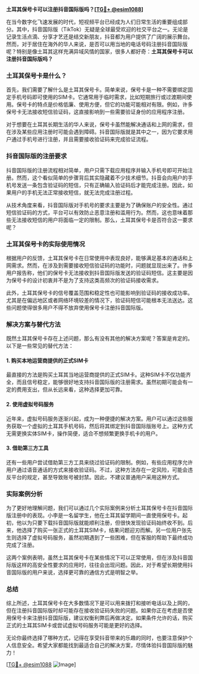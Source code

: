 **土耳其保号卡可以注册抖音国际版吗？[[TG💪+ @esim1088](https://t.me/s/esim1088)]**

在当今数字化飞速发展的时代，短视频平台已经成为人们日常生活的重要组成部分。其中，抖音国际版（TikTok）无疑是全球最受欢迎的社交平台之一。无论是记录生活点滴、分享才艺还是结交新朋友，抖音都为用户提供了广阔的展示舞台。然而，对于居住在海外的华人来说，是否可以用当地的电话号码注册抖音国际版呢？特别是像土耳其这样充满异域风情的国家，很多人都好奇：**土耳其保号卡可以注册抖音国际版吗？**

### 土耳其保号卡是什么？

首先，我们需要了解什么是土耳其保号卡。简单来说，保号卡是一种不需要绑定固定手机号码即可使用的SIM卡。它通常用于临时需求，比如短期旅行或过渡期间使用。保号卡的特点是价格低廉、使用方便，但它的功能可能相对有限。例如，许多保号卡无法接收短信验证码，这直接影响到一些需要验证身份的应用程序注册。

对于想要在土耳其长期生活的华人来说，保号卡虽然能解决通话和上网的需求，但在涉及某些应用注册时可能会遇到障碍。抖音国际版就是其中之一，因为它要求用户通过手机号进行注册，并且需要接收验证码来完成验证流程。

### 抖音国际版的注册要求

抖音国际版的注册流程相对简单，用户只需下载应用程序并输入手机号即可开始注册。然而，这个看似简单的步骤背后其实隐藏着不少技术细节。抖音会向用户的手机号发送一条包含验证码的短信，只有正确输入验证码后才能完成注册。因此，如果用户的手机无法正常接收短信，就无法完成注册过程。

从技术角度来看，抖音国际版对手机号的要求主要是为了确保账户的安全性。通过短信验证码的方式，平台可以有效防止恶意注册和滥用行为。然而，这也意味着那些无法接收短信的用户将面临一定的限制。那么，土耳其保号卡是否符合这一要求呢？

### 土耳其保号卡的实际使用情况

根据用户的反馈，土耳其保号卡在日常使用中表现良好，能够满足基本的通话和上网需求。然而，在涉及到需要接收短信验证码的功能时，问题就显现出来了。许多用户报告称，他们的保号卡无法接收到抖音国际版发送的验证码短信。这主要是因为保号卡的设计初衷并不是为了支持这类高频次的验证码接收需求。

此外，土耳其保号卡的信号覆盖范围和稳定性也可能影响到验证码的接收成功率。尤其是在偏远地区或者网络环境较差的情况下，验证码短信可能根本无法送达。这些问题使得很多用户不得不放弃使用保号卡注册抖音国际版。

### 解决方案与替代方法

既然土耳其保号卡存在上述问题，那么有没有其他的解决方案呢？答案是肯定的。以下是一些常见的替代方法：

#### 1. 购买本地运营商提供的正式SIM卡
最直接的方法是购买土耳其当地运营商提供的正式SIM卡。这种SIM卡不仅功能齐全，而且信号稳定，能够很好地支持抖音国际版的注册需求。虽然初期可能会有一定的费用支出，但从长远来看，这种选择更加可靠。

#### 2. 使用虚拟号码服务
近年来，虚拟号码服务逐渐兴起，成为一种便捷的解决方案。用户可以通过这些服务获取一个虚拟的土耳其手机号码，然后将其绑定到抖音国际版账号上。这种方式无需更换实体SIM卡，操作简便，适合不想频繁更换手机卡的用户。

#### 3. 借助第三方工具
还有一些用户尝试借助第三方工具来绕过验证码的限制。例如，有些应用程序允许用户通过语音通话的方式来接收验证码。不过，这种方法存在一定风险，可能会违反平台的规定，甚至导致账号被封禁。因此，不建议普通用户采用这种方式。

### 实际案例分析

为了更好地理解问题，我们可以通过几个实际案例来分析土耳其保号卡在抖音国际版注册中的表现。小李是一名留学生，他在土耳其留学期间一直使用保号卡。起初，他以为只要下载抖音国际版就能顺利注册，但很快发现验证码始终收不到。后来，他选择了购买一张正式的土耳其SIM卡，结果问题迎刃而解。另一位用户张先生则选择了虚拟号码服务，虽然初期遇到了一些困难，但在客服的帮助下最终成功完成了注册。

这两个案例表明，虽然土耳其保号卡在某些情况下可以正常使用，但在涉及抖音国际版这样的高安全性要求的应用时，往往会出现问题。因此，对于希望长期使用抖音国际版的用户来说，选择更可靠的通信方式是明智之举。

### 总结

综上所述，土耳其保号卡在大多数情况下是可以用来拨打和接听电话以及上网的，但在注册抖音国际版时却可能存在接收验证码失败的问题。如果你正在考虑是否使用保号卡来注册抖音国际版，建议权衡利弊后再做决定。如果条件允许的话，购买正式的土耳其SIM卡或尝试虚拟号码服务可能是更好的选择。

无论你最终选择了哪种方式，记得在享受抖音带来的乐趣的同时，也要注意保护个人信息安全。希望大家都能找到最适合自己的解决方案，尽情体验抖音国际版的魅力！

[[TG💪+ @esim1088](https://t.me/s/esim1088) ![Image](https://i.postimg.cc/4NQfJmqS/Snipaste-2025-05-13-00-14-12.png)]